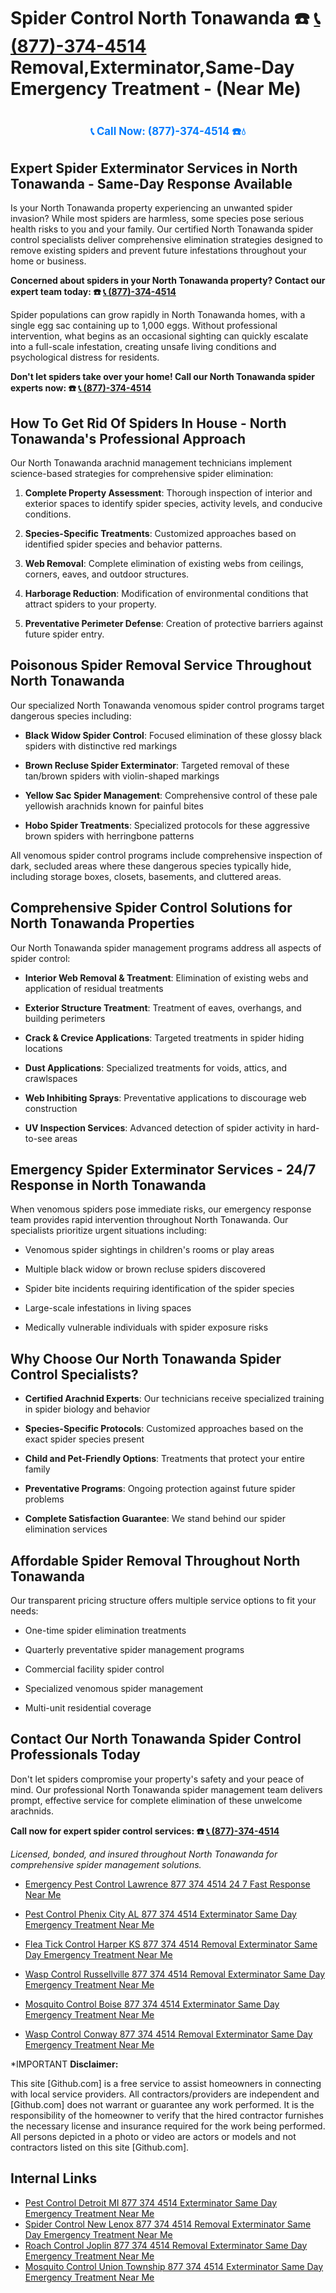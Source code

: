 # Spider Control North Tonawanda ☎️ [📞 (877)-374-4514](https://pest-control-4514.netlify.app) Removal,Exterminator,Same-Day Emergency Treatment - (Near Me)
# 

<p align="center" style="font-size: 1.2em; font-weight: bold; margin: 20px 0;">
  <a href="https://pest-control-4514.netlify.app" target="_blank" style="color: #007BFF; text-decoration: none;">📞 Call Now: (877)-374-4514 ☎️💧</a>
</p>

## Expert Spider Exterminator Services in North Tonawanda - Same-Day Response Available

Is your North Tonawanda property experiencing an unwanted spider invasion? While most spiders are harmless, some species pose serious health risks to you and your family. Our certified North Tonawanda spider control specialists deliver comprehensive elimination strategies designed to remove existing spiders and prevent future infestations throughout your home or business.

**Concerned about spiders in your North Tonawanda property? Contact our expert team today: ☎️ [📞 (877)-374-4514](https://pest-control-4514.netlify.app)**

Spider populations can grow rapidly in North Tonawanda homes, with a single egg sac containing up to 1,000 eggs. Without professional intervention, what begins as an occasional sighting can quickly escalate into a full-scale infestation, creating unsafe living conditions and psychological distress for residents.

**Don't let spiders take over your home! Call our North Tonawanda spider experts now: ☎️ [📞 (877)-374-4514](https://pest-control-4514.netlify.app)**

## How To Get Rid Of Spiders In House - North Tonawanda's Professional Approach

Our North Tonawanda arachnid management technicians implement science-based strategies for comprehensive spider elimination:

1. **Complete Property Assessment**: Thorough inspection of interior and exterior spaces to identify spider species, activity levels, and conducive conditions.

2. **Species-Specific Treatments**: Customized approaches based on identified spider species and behavior patterns.

3. **Web Removal**: Complete elimination of existing webs from ceilings, corners, eaves, and outdoor structures.

4. **Harborage Reduction**: Modification of environmental conditions that attract spiders to your property.

5. **Preventative Perimeter Defense**: Creation of protective barriers against future spider entry.

## Poisonous Spider Removal Service Throughout North Tonawanda

Our specialized North Tonawanda venomous spider control programs target dangerous species including:

- **Black Widow Spider Control**: Focused elimination of these glossy black spiders with distinctive red markings

- **Brown Recluse Spider Exterminator**: Targeted removal of these tan/brown spiders with violin-shaped markings

- **Yellow Sac Spider Management**: Comprehensive control of these pale yellowish arachnids known for painful bites

- **Hobo Spider Treatments**: Specialized protocols for these aggressive brown spiders with herringbone patterns

All venomous spider control programs include comprehensive inspection of dark, secluded areas where these dangerous species typically hide, including storage boxes, closets, basements, and cluttered areas.

## Comprehensive Spider Control Solutions for North Tonawanda Properties

Our North Tonawanda spider management programs address all aspects of spider control:

- **Interior Web Removal & Treatment**: Elimination of existing webs and application of residual treatments

- **Exterior Structure Treatment**: Treatment of eaves, overhangs, and building perimeters

- **Crack & Crevice Applications**: Targeted treatments in spider hiding locations

- **Dust Applications**: Specialized treatments for voids, attics, and crawlspaces

- **Web Inhibiting Sprays**: Preventative applications to discourage web construction

- **UV Inspection Services**: Advanced detection of spider activity in hard-to-see areas

## Emergency Spider Exterminator Services - 24/7 Response in North Tonawanda

When venomous spiders pose immediate risks, our emergency response team provides rapid intervention throughout North Tonawanda. Our specialists prioritize urgent situations including:

- Venomous spider sightings in children's rooms or play areas

- Multiple black widow or brown recluse spiders discovered

- Spider bite incidents requiring identification of the spider species

- Large-scale infestations in living spaces

- Medically vulnerable individuals with spider exposure risks

## Why Choose Our North Tonawanda Spider Control Specialists?

- **Certified Arachnid Experts**: Our technicians receive specialized training in spider biology and behavior

- **Species-Specific Protocols**: Customized approaches based on the exact spider species present

- **Child and Pet-Friendly Options**: Treatments that protect your entire family

- **Preventative Programs**: Ongoing protection against future spider problems

- **Complete Satisfaction Guarantee**: We stand behind our spider elimination services

## Affordable Spider Removal Throughout North Tonawanda

Our transparent pricing structure offers multiple service options to fit your needs:

- One-time spider elimination treatments

- Quarterly preventative spider management programs

- Commercial facility spider control

- Specialized venomous spider management

- Multi-unit residential coverage

## Contact Our North Tonawanda Spider Control Professionals Today

Don't let spiders compromise your property's safety and your peace of mind. Our professional North Tonawanda spider management team delivers prompt, effective service for complete elimination of these unwelcome arachnids.

**Call now for expert spider control services: ☎️ [📞 (877)-374-4514](https://pest-control-4514.netlify.app)**

*Licensed, bonded, and insured throughout North Tonawanda for comprehensive spider management solutions.*


- [Emergency Pest Control Lawrence 877 374 4514 24 7 Fast Response Near Me](https://github.com/allyoucaneatsushiin/pest-control/blob/main/Emergency-Pest-Control-Lawrence-877-374-4514-24-7-Fast-Response-Near-Me.md)
- [Pest Control Phenix City AL 877 374 4514 Exterminator Same Day Emergency Treatment Near Me](https://github.com/allyoucaneatsushiin/pest-control/blob/main/Pest-Control-Phenix-City-AL-877-374-4514-Exterminator-Same-Day-Emergency-Treatment-Near-Me.md)
- [Flea Tick Control Harper KS 877 374 4514 Removal Exterminator Same Day Emergency Treatment Near Me](https://github.com/allyoucaneatsushiin/pest-control/blob/main/Flea-Tick-Control-Harper-KS-877-374-4514-Removal-Exterminator-Same-Day-Emergency-Treatment-Near-Me.md)


- [Wasp Control Russellville 877 374 4514 Removal Exterminator Same Day Emergency Treatment Near Me](https://github.com/allyoucaneatsushiin/pest-control/blob/main/Wasp-Control-Russellville-877-374-4514-Removal-Exterminator-Same-Day-Emergency-Treatment-Near-Me.md)
- [Mosquito Control Boise 877 374 4514 Exterminator Same Day Emergency Treatment Near Me](https://github.com/allyoucaneatsushiin/pest-control/blob/main/Mosquito-Control-Boise-877-374-4514-Exterminator-Same-Day-Emergency-Treatment-Near-Me.md)
- [Wasp Control Conway 877 374 4514 Removal Exterminator Same Day Emergency Treatment Near Me](https://github.com/allyoucaneatsushiin/pest-control/blob/main/Wasp-Control-Conway-877-374-4514-Removal-Exterminator-Same-Day-Emergency-Treatment-Near-Me.md)


*IMPORTANT **Disclaimer:**  

This site [Github.com] is a free service to assist homeowners in connecting with local service providers. All contractors/providers are independent and [Github.com] does not warrant or guarantee any work performed. It is the responsibility of the homeowner to verify that the hired contractor furnishes the necessary license and insurance required for the work being performed. All persons depicted in a photo or video are actors or models and not contractors listed on this site [Github.com].


## Internal Links
- [Pest Control Detroit MI 877 374 4514 Exterminator Same Day Emergency Treatment Near Me](https://github.com/allyoucaneatsushiin/pest-control/blob/main/Pest-Control-Detroit-MI-877-374-4514-Exterminator-Same-Day-Emergency-Treatment-Near-Me.md)
- [Spider Control New Lenox 877 374 4514 Removal Exterminator Same Day Emergency Treatment Near Me](https://github.com/allyoucaneatsushiin/pest-control/blob/main/Spider-Control-New-Lenox-877-374-4514-Removal-Exterminator-Same-Day-Emergency-Treatment-Near-Me.md)
- [Roach Control Joplin 877 374 4514 Removal Exterminator Same Day Emergency Treatment Near Me](https://github.com/allyoucaneatsushiin/pest-control/blob/main/Roach-Control-Joplin-877-374-4514-Removal-Exterminator-Same-Day-Emergency-Treatment-Near-Me.md)
- [Mosquito Control Union Township 877 374 4514 Exterminator Same Day Emergency Treatment Near Me](https://github.com/allyoucaneatsushiin/pest-control/blob/main/Mosquito-Control-Union-Township-877-374-4514-Exterminator-Same-Day-Emergency-Treatment-Near-Me.md)
